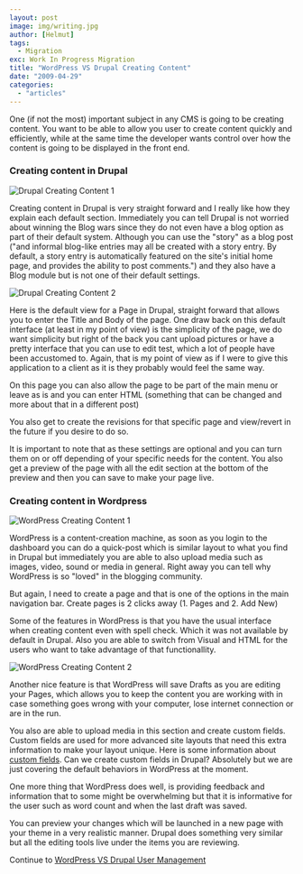 ```yaml
---
layout: post
image: img/writing.jpg
author: [Helmut]
tags:
  - Migration
exc: Work In Progress Migration
title: "WordPress VS Drupal Creating Content"
date: "2009-04-29"
categories: 
  - "articles"
---
```


One (if not the most) important subject in any CMS is going to be creating content. You want to be able to allow you user to create content quickly and efficiently, while at the same time the developer wants control over how the content is going to be displayed in the front end.

### Creating content in Drupal

![Drupal Creating Content 1](images/3487263768_3a53f5f0d5.jpg)

Creating content in Drupal is very straight forward and I really like how they explain each default section. Immediately you can tell Drupal is not worried about winning the Blog wars since they do not even have a blog option as part of their default system. Although you can use the "story" as a blog post ("and informal blog-like entries may all be created with a story entry. By default, a story entry is automatically featured on the site's initial home page, and provides the ability to post comments.") and they also have a Blog module but is not one of their default settings.

![Drupal Creating Content 2](images/3487395736_069fcc8fdd.jpg)

Here is the default view for a Page in Drupal, straight forward that allows you to enter the Title and Body of the page. One draw back on this default interface (at least in my point of view) is the simplicity of the page, we do want simplicity but right of the back you cant upload pictures or have a pretty interface that you can use to edit test, which a lot of people have been accustomed to. Again, that is my point of view as if I were to give this application to a client as it is they probably would feel the same way.

On this page you can also allow the page to be part of the main menu or leave as is and you can enter HTML (something that can be changed and more about that in a different post)

You also get to create the revisions for that specific page and view/revert in the future if you desire to do so.

It is important to note that as these settings are optional and you can turn them on or off depending of your specific needs for the content. You also get a preview of the page with all the edit section at the bottom of the preview and then you can save to make your page live.

### Creating content in Wordpress

![WordPress Creating Content 1](images/3486449779_2974e4e51b.jpg)

WordPress is a content-creation machine, as soon as you login to the dashboard you can do a quick-post which is similar layout to what you find in Drupal but immediately you are able to also upload media such as images, video, sound or media in general. Right away you can tell why WordPress is so "loved" in the blogging community.

But again, I need to create a page and that is one of the options in the main navigation bar. Create pages is 2 clicks away (1. Pages and 2. Add New)

Some of the features in WordPress is that you have the usual interface when creating content even with spell check. Which it was not available by default in Drupal. Also you are able to switch from Visual and HTML for the users who want to take advantage of that functionallity.

![WordPress Creating Content 2](images/3486580881_91544c6024.jpg)

Another nice feature is that WordPress will save Drafts as you are editing your Pages, which allows you to keep the content you are working with in case something goes wrong with your computer, lose internet connection or are in the run.

You also are able to upload media in this section and create custom fields. Custom fields are used for more advanced site layouts that need this extra information to make your layout unique. Here is some information about [custom fields](http://codex.wordpress.org/Using_Custom_Fields). Can we create custom fields in Drupal? Absolutely but we are just covering the default behaviors in WordPress at the moment.

One more thing that WordPress does well, is providing feedback and information that to some might be overwhelming but that it is informative for the user such as word count and when the last draft was saved.

You can preview your changes which will be launched in a new page with your theme in a very realistic manner. Drupal does something very similar but all the editing tools live under the items you are reviewing.

Continue to [WordPress VS Drupal User Management](http://www.helmutgranda.com/2009/05/11/wordpress-vs-drupal-user-management/)
